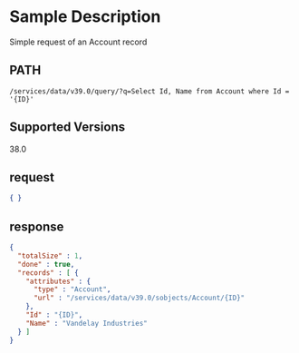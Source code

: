 # Sample Description
Simple request of an Account record

## PATH
```
/services/data/v39.0/query/?q=Select Id, Name from Account where Id = '{ID}'
```
## Supported Versions
38.0

## request
 ```json
 { }
```

## response
```json
{
  "totalSize" : 1,
  "done" : true,
  "records" : [ {
    "attributes" : {
      "type" : "Account",
      "url" : "/services/data/v39.0/sobjects/Account/{ID}"
    },
    "Id" : "{ID}",
    "Name" : "Vandelay Industries"
  } ]
}
```
